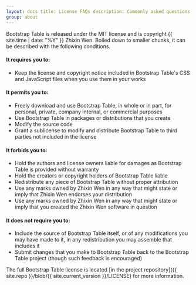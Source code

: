 ```yaml
---
layout: docs title: License FAQs description: Commonly asked questions about Bootstrap Table's open source license.
group: about
---
```


Bootstrap Table is released under the MIT license and is copyright {{ site.time | date: "%Y" }} Zhixin Wen. Boiled down
to smaller chunks, it can be described with the following conditions.

#### It requires you to:

* Keep the license and copyright notice included in Bootstrap Table's CSS and JavaScript files when you use them in your
  works

#### It permits you to:

- Freely download and use Bootstrap Table, in whole or in part, for personal, private, company internal, or commercial
  purposes
- Use Bootstrap Table in packages or distributions that you create
- Modify the source code
- Grant a sublicense to modify and distribute Bootstrap Table to third parties not included in the license

#### It forbids you to:

- Hold the authors and license owners liable for damages as Bootstrap Table is provided without warranty
- Hold the creators or copyright holders of Bootstrap Table liable
- Redistribute any piece of Bootstrap Table without proper attribution
- Use any marks owned by Zhixin Wen in any way that might state or imply that Zhixin Wen endorses your distribution
- Use any marks owned by Zhixin Wen in any way that might state or imply that you created the Zhixin Wen software in
  question

#### It does not require you to:

- Include the source of Bootstrap Table itself, or of any modifications you may have made to it, in any redistribution
  you may assemble that includes it
- Submit changes that you make to Bootstrap Table back to the Bootstrap Table project (though such feedback is
  encouraged)

The full Bootstrap Table license is located [in the project repository]({{ site.repo }}/blob/{{ site.current_version
}}/LICENSE) for more information.
